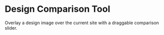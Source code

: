 # Design Comparison Tool

Overlay a design image over the current site with a draggable comparison slider.
